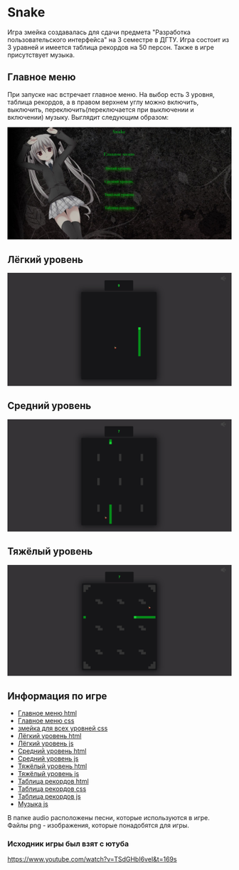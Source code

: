 # Snake
Игра змейка создавалась для сдачи предмета "Разработка пользовательского интерфейса" на 3 семестре в ДГТУ. Игра состоит из 3 уравней и имеется таблица рекордов на 50 персон. Также в игре присутствует музыка.
## Главное меню
При запуске нас встречает главное меню. На выбор есть 3 уровня, таблица рекордов, а в правом верхнем углу можно включить, выключить, переключить(переключается при выключении и включении) музыку. Выглядит следующим образом:

![Loby](https://github.com/Dimooon13/Snake/blob/main/изображение_2024-03-28_233930932.png)

## Лёгкий уровень

![Loby](https://github.com/Dimooon13/Snake/blob/main/изображение_2024-03-29_002128940.png)

## Средний уровень

![Loby](https://github.com/Dimooon13/Snake/blob/main/изображение_2024-03-29_002301035.png)

## Тяжёлый уровень

![Loby](https://github.com/Dimooon13/Snake/blob/main/изображение_2024-03-29_002633854.png)

## Информация по игре
* [Главное меню html](https://github.com/Dimooon13/Snake/blob/main/index.html)
* [Главное меню css](https://github.com/Dimooon13/Snake/blob/main/stylemenu.css) 
* [змейка для всех уровней css](https://github.com/Dimooon13/Snake/blob/main/styleSnake.css)
* [Лёгкий уровень html](https://github.com/Dimooon13/Snake/blob/main/gameizi.html)
* [Лёгкий уровень js](https://github.com/Dimooon13/Snake/blob/main/gameizi.js)
* [Средний уровень html](https://github.com/Dimooon13/Snake/blob/main/gameAverage.html)
* [Средний уровень js](https://github.com/Dimooon13/Snake/blob/main/gameAverage.js)
* [Тяжёлый уровень html](https://github.com/Dimooon13/Snake/blob/main/gameDeath.html)
* [Тяжёлый уровень js](https://github.com/Dimooon13/Snake/blob/main/gameDeath.js)
* [Таблица рекордов html](https://github.com/Dimooon13/Snake/blob/main/RecordTable.html)
* [Таблица рекордов css](https://github.com/Dimooon13/Snake/blob/main/styleRecordTable.css)
* [Таблица рекордов js](https://github.com/Dimooon13/Snake/blob/main/leaderboard.js)
* [Музыка js](https://github.com/Dimooon13/Snake/blob/main/MusicMenu.js)

В папке audio расположены песни, которые используются в игре. Файлы png - изображения, которые понадобятся для игры.
### Исходник игры был взят с ютуба 
https://www.youtube.com/watch?v=TSdGHbI6veI&t=169s
